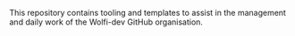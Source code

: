 This repository contains tooling and templates to assist in the management and daily work of the Wolfi-dev GitHub organisation.
